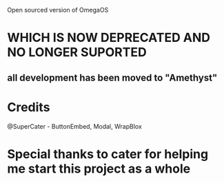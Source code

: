 Open sourced version of OmegaOS
# WHICH IS NOW DEPRECATED AND NO LONGER SUPORTED
## all development has been moved to "Amethyst"

# Credits
@SuperCater - ButtonEmbed, Modal, WrapBlox

# Special thanks to cater for helping me start this project as a whole